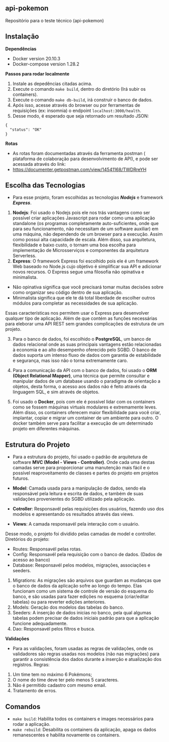 ## api-pokemon
Repositório para o teste técnico (api-pokemon)

## Instalação

**Dependências**
- Docker version 20.10.3
- Docker-compose version 1.28.2

**Passos para rodar localmente**
1. Instale as depedências citadas acima. 
2. Execute o comando `make build`, dentro do diretório (Irá subir os containers).
3. Execute o comando `make db-build`, irá construir o banco de dados. 
4. Após isso, acesse através do browser ou por ferramentas de requisições (ex: insomnia) o endpoint `localhost:3000/health`.  
5. Desse modo, é esperado que seja retornado um resultado JSON: 
```
{
  "status": "OK"
}
```
**Rotas**
- As rotas foram documentadas através da ferramenta postman ( plataforma de colaboração para desenvolvimento de API), e pode ser acessada através do link: 
- https://documenter.getpostman.com/view/14541168/TWDRreYH


## Escolha das Tecnologias
- Para esse projeto, foram escolhidas as tecnologias ***Nodejs*** e framework ***Express***. 
1. **Nodejs**: Foi usado o Nodejs pois ele nos trás vantagens como ser possível criar aplicações Javascript para rodar como uma aplicação standalone (os programas completamente auto-suficientes, onde que para seu funcionamento, não necessitam de um software auxiliar) em uma máquina, não dependendo de um browser para a execução. Assim como possui alta capacidade de escala. Além disso, sua arquitetura, flexibilidade e baixo custo, o tornam uma boa escolha para implementação de Microsserviços e componentes da arquitetura Serverless.
2. **Express**: O framework Express foi escolhido pois ele é um framework Web baseado no Node.js cujo objetivo é simplificar sua API e adicionar novos recursos. O Express segue uma filosofia não opinativa e minimalista.

- Não opinativa significa que você precisará tomar muitas decisões sobre como organizar seu código dentro de sua aplicação.
- Minimalista significa que ele te dá total liberdade de escolher outros módulos para completar as necessidades de sua aplicação.

Essas características nos permitem usar o Express para desenvolver qualquer tipo de aplicação. Além de que contém as funções necessárias para eleborar uma API REST sem grandes complicações de estrutura de um projeto.

3. Para o banco de dados, foi escolhido o **PostgreSQL**, um banco de dados relacional onde as suas principais vantagens estão relacionadas à economia e ao alto desempenho oferecido pelo SGBD. O banco de dados suporta um intenso fluxo de dados com garantia de estabilidade e segurança, mas isso não o torna extremamente caro. 

4. Para a comunicação da API com o banco de dados, foi usado o **ORM (Object Relational Mapper)**, uma técnica que permite consultar e manipular dados
de um database usando o paradigma de orientação a objetos, desta forma, o acesso aos dados não é feito através da linguagem SQL, e sim através de objetos. 

5. Foi usado o **Docker**, pois com ele é possível lidar com os containers como se fossem máquinas virtuais modulares e extremamente leves. Além disso, os containers oferecem maior flexibilidade para você criar, implantar, copiar e migrar um container de um ambiente para outro. O docker também serve para facilitar a execução de um determinado projeto em diferentes máquinas. 

## Estrutura do Projeto

- Para a estrutura do projeto, foi usado o padrão de arquitetura de software **MVC (Model - Views - Controller)**. Onde cada uma destas camadas serve para proporcionar uma manutenção mais fácil e o possível reaproveitamento de classes e partes do projeto em projetos futuros.

- **Model**: Camada usada para a manipulação de dados, sendo ela responsável pela leitura e escrita de dados, e também de suas validações provenientes do SGBD utilizado pela aplicação.
- **Cotroller**: Responsavél pelas requisições dos usuários, fazendo uso dos modelos e apresentando os resultados através das views. 
- **Views**: A camada responsavél pela interação com o usuário.

Desse modo, o projeto foi dividido pelas camadas de model e controller.
Diretórios do projeto: 
- Routes: Responsavél pelas rotas. 
- Config: Responsavél pela requisição com o banco de dados. (Dados de acesso ao banco) 
- Database: Responsavél pelos modelos, migrações, associações e seeders.

1. Migrations: As migrações são arquivos que guardam as mudanças que o banco de dados da aplicação sofre ao longo do tempo. Elas funcionam como um sistema de controle de versão do esquema do banco, e são usadas para fazer edições no esquema (criar/editar tabelas) ou para reverter edições anteriores.
2. Models: Geração dos modelos das tabelas do banco.
3. Seeders: A inserção de dados inicias no banco, pela qual algumas tabelas podem precisar de dados iniciais padrão para que a aplicação funcione adequadamente. 
4. Dao: Responsavél pelos filtros e busca. 

**Validações**

- Para as validações, foram usadas as regras de validações, onde os validadores são regras usadas nos modelos (não nas
migrações) para garantir a consistência dos dados durante a inserção e atualização dos registros. 
Regras:
1. Um time tem no máximo 6 Pokémons;
2. O nome do time deve ter pelo menos 5 caracteres.
3. Não é permitido cadastro com mesmo email. 
4. Tratamento de erros. 

## Comandos
- `make build`: Habilita todos os containers e images necessários para rodar a aplicação.
- `make rebuild`: Desabilita os containers da aplicação, apaga os dados remanescentes e habilita novamente os containers.
